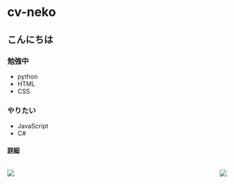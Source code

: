 # cv-neko #

## こんにちは ##

### 勉強中 ###
 * python
 * HTML
 * CSS

### やりたい ###
 * JavaScript
 * C#

#### [詳細](https://cv-neko.github.io/)  ####

<br><a href="https://github.com/anuraghazra/github-readme-stats">
  <img align="left" src="https://github-readme-stats.vercel.app/api?username=cv-neko&count_private=true&show_icons=true" />
</a>
<a href="https://github.com/anuraghazra/github-readme-stats">
  <img align="right" src="https://github-readme-stats.vercel.app/api/top-langs/?username=cv-wakana" />
</a>